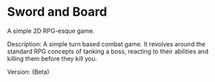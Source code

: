 # Sword and Board
A simple 2D RPG-esque game.

Description: A simple turn based combat game. It revolves around the standard RPG concepts
of tanking a boss, reacting to their abilities and killing them before they kill you.

Version: (Beta)
